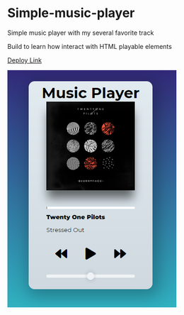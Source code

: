# Simple-music-player
Simple music player with my several favorite track

Build to learn how interact with HTML playable elements

[Deploy Link](http://f0302262.xsph.ru/musicplayer/)

![image](https://github.com/YogurtWithSpoon/PicturesForProjects/blob/master/musicplayer.png?raw=true)
